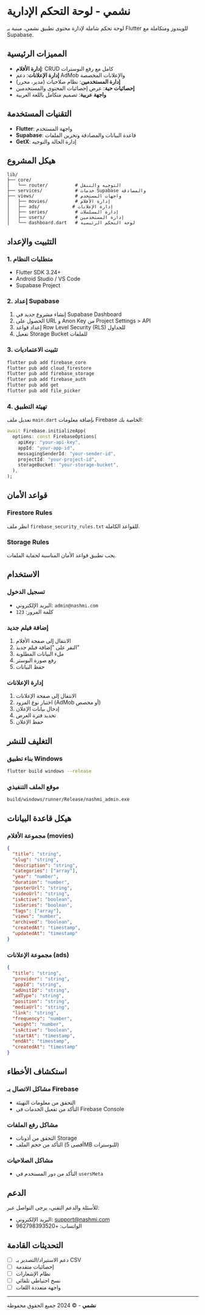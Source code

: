 # نشمي - لوحة التحكم الإدارية

لوحة تحكم شاملة لإدارة محتوى تطبيق نشمي، مبنية بـ Flutter للويندوز ومتكاملة مع Supabase.

## المميزات الرئيسية

- **إدارة الأفلام**: CRUD كامل مع رفع البوسترات
- **إدارة الإعلانات**: دعم AdMob والإعلانات المخصصة
- **إدارة المستخدمين**: نظام صلاحيات (مدير، محرر)
- **إحصائيات حية**: عرض إحصائيات المحتوى والمستخدمين
- **واجهة عربية**: تصميم متكامل باللغة العربية

## التقنيات المستخدمة

- **Flutter**: واجهة المستخدم
- **Supabase**: قاعدة البيانات والمصادقة وتخزين الملفات
- **GetX**: إدارة الحالة والتوجيه

## هيكل المشروع

```
lib/
├── core/
│   └── router/          # التوجيه والتنقل
├── services/            # خدمات Supabase والمصادقة
├── views/               # واجهات المستخدم
│   ├── movies/          # إدارة الأفلام
│   ├── ads/            # إدارة الإعلانات
│   ├── series/          # إدارة المسلسلات
│   ├── users/           # إدارة المستخدمين
│   └── dashboard.dart   # لوحة التحكم الرئيسية
```

## التثبيت والإعداد

### 1. متطلبات النظام
- Flutter SDK 3.24+
- Android Studio / VS Code
- Supabase Project

### 2. إعداد Supabase
1. إنشاء مشروع جديد في Supabase Dashboard
2. الحصول على URL و Anon Key من Project Settings > API
3. إعداد قواعد Row Level Security (RLS) للجداول
4. تفعيل Storage Bucket للملفات

### 3. تثبيت الاعتماديات
```bash
flutter pub add firebase_core
flutter pub add cloud_firestore
flutter pub add firebase_storage
flutter pub add firebase_auth
flutter pub add get
flutter pub add file_picker
```

### 4. تهيئة التطبيق
تعديل ملف `main.dart` بإضافة معلومات Firebase الخاصة بك:

```dart
await Firebase.initializeApp(
  options: const FirebaseOptions(
    apiKey: "your-api-key",
    appId: "your-app-id",
    messagingSenderId: "your-sender-id",
    projectId: "your-project-id",
    storageBucket: "your-storage-bucket",
  ),
);
```

## قواعد الأمان

### Firestore Rules
انظر ملف `firebase_security_rules.txt` للقواعد الكاملة.

### Storage Rules
يجب تطبيق قواعد الأمان المناسبة لحماية الملفات.

## الاستخدام

### تسجيل الدخول
- البريد الإلكتروني: `admin@nashmi.com`
- كلمة المرور: `123`

### إضافة فيلم جديد
1. الانتقال إلى صفحة الأفلام
2. النقر على "إضافة فيلم جديد"
3. ملء البيانات المطلوبة
4. رفع صورة البوستر
5. حفظ البيانات

### إدارة الإعلانات
1. الانتقال إلى صفحة الإعلانات
2. اختيار نوع المزود (AdMob أو مخصص)
3. إدخال بيانات الإعلان
4. تحديد فترة العرض
5. حفظ الإعلان

## التغليف للنشر

### بناء تطبيق Windows
```bash
flutter build windows --release
```

### موقع الملف التنفيذي
```
build/windows/runner/Release/nashmi_admin.exe
```

## هيكل قاعدة البيانات

### مجموعة الأفلام (movies)
```json
{
  "title": "string",
  "slug": "string",
  "description": "string",
  "categories": ["array"],
  "year": "number",
  "duration": "number",
  "posterUrl": "string",
  "videoUrl": "string",
  "isActive": "boolean",
  "isSeries": "boolean",
  "tags": ["array"],
  "views": "number",
  "archived": "boolean",
  "createdAt": "timestamp",
  "updatedAt": "timestamp"
}
```

### مجموعة الإعلانات (ads)
```json
{
  "title": "string",
  "provider": "string",
  "appId": "string",
  "adUnitId": "string",
  "adType": "string",
  "position": "string",
  "mediaUrl": "string",
  "link": "string",
  "frequency": "number",
  "weight": "number",
  "isActive": "boolean",
  "startAt": "timestamp",
  "endAt": "timestamp",
  "createdAt": "timestamp"
}
```

## استكشاف الأخطاء

### مشاكل الاتصال بـ Firebase
- التحقق من معلومات التهيئة
- التأكد من تفعيل الخدمات في Firebase Console

### مشاكل رفع الملفات
- التحقق من أذونات Storage
- التأكد من حجم الملف (أقصى 5MB للبوسترات)

### مشاكل الصلاحيات
- التأكد من دور المستخدم في `usersMeta`

## الدعم

للأسئلة والدعم التقني، يرجى التواصل عبر:
- البريد الإلكتروني: support@nashmi.com
- الواتساب: +962798393520

## التحديثات القادمة

- [ ] دعم الاستيراد/التصدير بـ CSV
- [ ] إحصائيات متقدمة
- [ ] نظام الإشعارات
- [ ] نسخ احتياطي تلقائي
- [ ] واجهة متعددة اللغات

---

**نشمي** - © 2024 جميع الحقوق محفوظة
